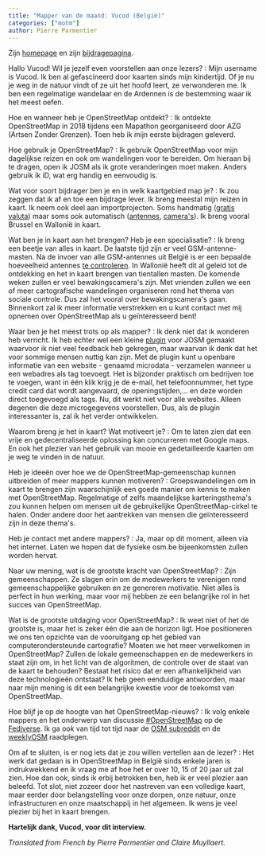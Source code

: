 ```yaml
---
title: "Mapper van de maand: Vucod (België)"
categories: ["motm"]
author: Pierre Parmentier
---
```


Zijn [homepage](https://www.openstreetmap.org/user/Vucod) en zijn [bijdragepagina](https://hdyc.neis-one.org/?Vucod).

Hallo Vucod! Wil je jezelf even voorstellen aan onze lezers?
: Mijn username is Vucod. Ik ben al gefascineerd door kaarten sinds mijn kindertijd. Of je nu je weg in de natuur vindt of ze uit het hoofd leert, ze verwonderen me. Ik ben een regelmatige wandelaar en de Ardennen is de bestemming waar ik het meest oefen.

Hoe en wanneer heb je OpenStreetMap ontdekt?
: Ik ontdekte OpenStreetMap in 2018 tijdens een Mapathon georganiseerd door AZG (Artsen Zonder Grenzen). Toen heb ik mijn eerste bijdragen geleverd.

Hoe gebruik je OpenStreetMap?
: Ik gebruik OpenStreetMap voor mijn dagelijkse reizen en ook om wandelingen voor te bereiden. Om hieraan bij te dragen, open ik JOSM als ik grote veranderingen moet maken. Anders gebruik ik iD, wat erg handig en eenvoudig is.

Wat voor soort bijdrager ben je en in welk kaartgebied map je?
: Ik zou zeggen dat ik af en toe een bijdrage lever. Ik breng meestal mijn reizen in kaart. Ik neem ook deel aan importprojecten. Soms handmatig ([gratis valuta](https://wiki.openstreetmap.org/wiki/User:Vucod/Local_currencies_in_Belgium)) maar soms ook automatisch ([antennes](https://wiki.openstreetmap.org/wiki/Import/Catalogue/ibpt_belgium_antennas), [camera's](https://wiki.openstreetmap.org/wiki/Import/Catalogue/sous-surveillance.net)). Ik breng vooral Brussel en Wallonië in kaart.

Wat ben je in kaart aan het brengen? Heb je een specialisatie?
: Ik breng een beetje van alles in kaart. De laatste tijd zijn er veel GSM-antenne-masten. Na de invoer van alle GSM-antennes uit België is er een bepaalde hoeveelheid antennes [te controleren](https://maproulette.org/browse/challenges/13467). In Wallonië heeft dit al geleid tot de ontdekking en het in kaart brengen van tientallen masten. De komende weken zullen er veel bewakingscamera's zijn. Met vrienden zullen we een of meer cartografische wandelingen organiseren rond het thema van sociale controle. Dus zal het vooral over bewakingscamera's gaan. Binnenkort zal ik meer informatie verstrekken en u kunt contact met mij opnemen over OpenStreetMap als u geïnteresseerd bent!

Waar ben je het meest trots op als mapper?
: Ik denk niet dat ik wonderen heb verricht. Ik heb echter wel een kleine [plugin](https://gitlab.com/vucod/microdata-scraping) voor JOSM gemaakt waarvoor ik niet veel feedback heb gekregen, maar waarvan ik denk dat het voor sommige mensen nuttig kan zijn. Met de plugin kunt u openbare informatie van een website - genaamd microdata - verzamelen wanneer u een webadres als tag toevoegt. Het is bijzonder praktisch om bedrijven toe te voegen, want in één klik krijg je de e-mail, het telefoonnummer, het type credit card dat wordt aangevaard, de openingstijden,… en deze worden direct toegevoegd als tags. Nu, dit werkt niet voor alle websites. Alleen degenen die deze microgegevens voorstellen. Dus, als de plugin interessanter is, zal ik het verder ontwikkelen.

Waarom breng je het in kaart? Wat motiveert je?
: Om te laten zien dat een vrije en gedecentraliseerde oplossing kan concurreren met Google maps. En ook het plezier van het gebruik van mooie en gedetailleerde kaarten om je weg te vinden in de natuur.

Heb je ideeën over hoe we de OpenStreetMap-gemeenschap kunnen uitbreiden of meer mappers kunnen motiveren?
: Groepswandelingen om in kaart te brengen zijn waarschijnlijk een goede manier om kennis te maken met OpenStreetMap. Regelmatige of zelfs maandelijkse karteringsthema's zou kunnen helpen om mensen uit de gebruikelijke OpenStreetMap-cirkel te halen. Onder andere door het aantrekken van mensen die geïnteresseerd zijn in deze thema's.

Heb je contact met andere mappers?
: Ja, maar op dit moment, alleen via het internet. Laten we hopen dat de fysieke osm.be bijeenkomsten zullen worden hervat.

Naar uw mening, wat is de grootste kracht van OpenStreetMap?
: Zijn gemeenschappen. Ze slagen erin om de medewerkers te verenigen rond gemeenschappelijke gebruiken en ze genereren motivatie. Niet alles is perfect in hun werking, maar voor mij hebben ze een belangrijke rol in het succes van OpenStreetMap.

Wat is de grootste uitdaging voor OpenStreetMap?
: Ik weet niet of het de grootste is, maar het is zeker één die aan de horizon ligt. Hoe positioneren we ons ten opzichte van de vooruitgang op het gebied van computerondersteunde cartografie? Moeten we het meer verwelkomen in OpenStreetMap? Zullen de lokale gemeenschappen en de medewerkers in staat zijn om, in het licht van de algoritmen, de controle over de staat van de kaart te behouden? Bestaat het risico dat er een afhankelijkheid van deze technologieën ontstaat? Ik heb geen eenduidige antwoorden, maar naar mijn mening is dit een belangrijke kwestie voor de toekomst van OpenStreetMap.

Hoe blijf je op de hoogte van het OpenStreetMap-nieuws?
: Ik volg enkele mappers en het onderwerp van discussie [#OpenStreetMap](https://framapiaf.org/tags/openstreetmaps) op de [Fediverse](https://fediverse.party/en/fediverse). Ik ga ook van tijd tot tijd naar de [OSM subreddit](https://www.reddit.com/r/openstreetmap/) en de [weeklyOSM](http://weeklyosm.eu/) raadplegen.

Om af te sluiten, is er nog iets dat je zou willen vertellen aan de lezer?
: Het werk dat gedaan is in OpenStreetMap in België sinds enkele jaren is indrukwekkend en ik vraag me af hoe het er over 10, 15 of 20 jaar uit zal zien. Hoe dan ook, sinds ik erbij betrokken ben, heb ik er veel plezier aan beleefd. Tot slot, niet zozeer door het nastreven van een volledige kaart, maar eerder door belangstelling voor onze dorpen, onze natuur, onze infrastructuren en onze maatschappij in het algemeen. Ik wens je veel plezier bij het in kaart brengen.

**Hartelijk dank, Vucod, voor dit interview.**

*Translated from French by Pierre Parmentier and Claire Muyllaert.*
